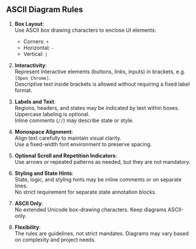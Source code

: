 ## ASCII Diagram Rules

1. **Box Layout**:  
   Use ASCII box drawing characters to enclose UI elements:  
   - Corners: `+`  
   - Horizontal: `-`  
   - Vertical: `|`

2. **Interactivity**:  
   Represent interactive elements (buttons, links, inputs) in brackets, e.g. `[Open Chrome]`.  
   Descriptive text inside brackets is allowed without requiring a fixed label format.

3. **Labels and Text**:  
   Regions, headers, and states may be indicated by text within boxes.  
   Uppercase labeling is optional.  
   Inline comments (`//`) may describe state or style.

4. **Monospace Alignment**:  
   Align text carefully to maintain visual clarity.  
   Use a fixed-width font environment to preserve spacing.

5. **Optional Scroll and Repetition Indicators**:  
   Use arrows or repeated patterns as needed, but they are not mandatory.

6. **Styling and State Hints**:  
   State, logic, and styling hints may be inline comments or on separate lines.  
   No strict requirement for separate state annotation blocks.

7. **ASCII Only**:  
   No extended Unicode box-drawing characters. Keep diagrams ASCII-only.

8. **Flexibility**:  
   The rules are guidelines, not strict mandates. Diagrams may vary based on complexity and project needs.
